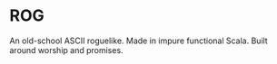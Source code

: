 # ROG

An old-school ASCII roguelike.
Made in impure functional Scala.
Built around worship and promises.
